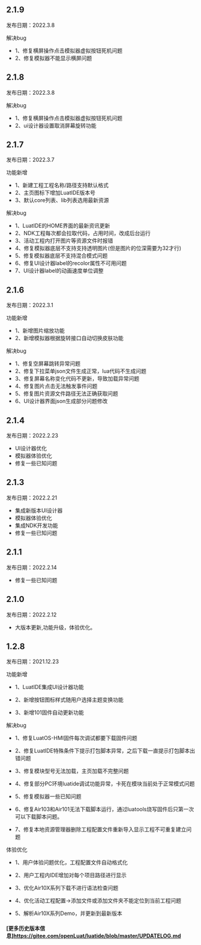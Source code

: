 ## 2.1.9
发布日期：2022.3.8

解决bug

* 1、修复横屏操作点击模拟器虚拟按钮死机问题
* 2、修复模拟器不能显示横屏问题

## 2.1.8
发布日期：2022.3.8

解决bug

* 1、修复横屏操作点击模拟器虚拟按钮死机问题
* 2、ui设计器设置取消屏幕旋转功能

## 2.1.7
发布日期：2022.3.7

功能新增

* 1、新建工程工程名称/路径支持默认格式
* 2、主页图标下增加LuatIDE版本号
* 3、默认core列表、lib列表选用最新资源

解决bug

* 1、LuatIDE的HOME界面的最新资讯更新
* 2、NDK工程每次都会拉取代码，占用时间，改成后台运行
* 3、活动工程内打开图片等资源文件时报错
* 4、修复模拟器底层不支持支持透明图片(但是图片的位深需要为32才行)
* 5、修复模拟器底层不支持混合模式问题
* 6、修复UI设计器label的recolor属性不可用问题
* 7、UI设计器label的动画速度单位调整

## 2.1.6
发布日期：2022.3.1

功能新增

* 1、新增图片缩放功能
* 2、新增模拟器根据旋转接口自动切换皮肤功能

解决bug

* 1、修复空屏幕跳转异常问题
* 2、修复下拉菜单json文件生成正常，lua代码不生成问题
* 3、修复屏幕名称变化代码不更新，导致加载异常问题
* 4、修复图片点击无法触发事件问题
* 5、修复图片资源文件路径无法正确获取问题
* 6、UI设计器界面json生成部分问题修改

## 2.1.4
发布日期：2022.2.23

* UI设计器优化
* 模拟器体验优化
* 修复一些已知问题

## 2.1.3
发布日期：2022.2.21

* 集成新版本UI设计器
* 模拟器体验优化
* 集成NDK开发功能
* 修复一些已知问题

## 2.1.1
发布日期：2022.2.14

* 修复一些已知问题

## 2.1.0
发布日期：2022.2.12

* 大版本更新,功能升级，体验优化。

## 1.2.8
发布日期：2021.12.23

功能新增

* 1、LuatIDE集成UI设计器功能

* 2、新增按钮图标样式随用户选择主题变换功能

* 3、新增101固件自动更新功能

解决bug

* 1、修复LuatOS-HMI固件每次调试都要下载固件问题

* 2、修复LuatIDE特殊条件下提示打包脚本异常，之后下载一直提示打包脚本出错问题

* 3、修复模块型号无法加载，主页加载不完整问题

* 4、修复部分PC环境luatide调试功能异常，卡死在模块当前处于正常模式问题

* 5、修复模拟器一些已知问题

* 6、修复Air103和Air101无法下载脚本运行，通过luatools烧写固件后只第一次可以下载脚本问题。

* 7、修复本地资源管理器删除工程配置文件重新导入显示工程不可重复建立问题

体验优化

* 1、用户体验问题优化，工程配置文件自动格式化

* 2、用户工程内IDE增加对每个项目路径进行显示

* 3、优化Air10X系列下载不进行语法检查问题

* 4、优化活动工程配置->添加文件或添加文件夹不能定位到当前工程问题

* 5、解析Air10X系列Demo，并更新到最新版本

#### [更多历史版本信息]https://gitee.com/openLuat/luatide/blob/master/UPDATELOG.md
